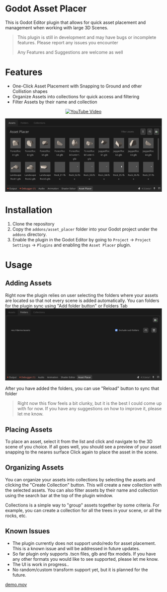 # Godot Asset Placer
This is Godot Editor plugin that allows for quick asset placement and management when working with large 3D Scenes.

> This plugin is still in development and may have bugs or incomplete features. Please report any issues you encounter
> 
> Any Features and Suggestions are welcome as well


# Features
- One-Click Asset Placement with Snapping to Ground and other Collistion shapes
- Organize Assets into collections for quick access and filtering
- Filter Assets by their name and collection

<p align="center">
  <a href="https://youtu.be/ffRDdsYeiqM" target="_blank">
    <img src="https://img.youtube.com/vi/ffRDdsYeiqM/0.jpg" alt="YouTube Video" />
  </a>
</p>

![addon_preview.png](docs/addon_preview.png)





# Installation
1. Clone the repository
2. Copy the `addons/asset_placer` folder into your Godot project under the `addons` directory.
3. Enable the plugin in the Godot Editor by going to `Project` -> `Project Settings` -> `Plugins` and enabling the `Asset Placer` plugin.

# Usage
## Adding Assets
Right now the plugin relies on user selecting the folders where your assets are located so that not every scene is added automatically.
You can folders for the plugin sync using "Add folder button" or Folders Tab
![addon_folders.png](docs/addon_folders.png)

After you have added the folders, you can use "Reload" button to sync that folder
> Right now this flow feels a bit clunky, but it is the best I could come up with for now. If you have any suggestions on how to improve it, please let me know.

## Placing Assets
To place an asset, select it from the list and click and navigate to the 3D scene of you choice. If all goes well, you should see a preview of your asset snapping to the neares surface
Click again to place the asset in the scene.


## Organizing Assets
You can organize your assets into collections by selecting the assets and clicking the "Create Collection" button. This will create a new collection with the selected assets. You can also filter assets by their name and collection using the search bar at the top of the plugin window.

Collections is a simple way to "group" assets together by some criteria. For example, you can create a collection for all the trees in your scene, or all the rocks, etc.


## Known Issues
- The plugin currently does not support undo/redo for asset placement. This is a known issue and will be addressed in future updates.
- So far plugin only supports .tscn files, glb and fbx models. If you have any other formats you would like to see supported, please let me know.
- The UI is work in progress..
- No random/custom transform support yet, but it is planned for the future.

[demo.mov](docs/demo.mov)
